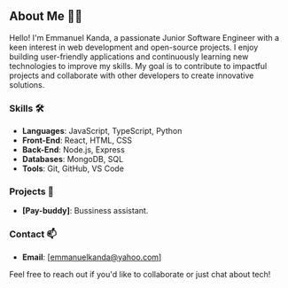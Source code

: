 ## About Me 👨‍💻

Hello! I'm Emmanuel Kanda, a passionate Junior Software Engineer with a keen interest in web development and open-source projects. I enjoy building user-friendly applications and continuously learning new technologies to improve my skills. My goal is to contribute to impactful projects and collaborate with other developers to create innovative solutions.

### Skills 🛠️
- **Languages**: JavaScript, TypeScript, Python
- **Front-End**: React, HTML, CSS
- **Back-End**: Node.js, Express
- **Databases**: MongoDB, SQL
- **Tools**: Git, GitHub, VS Code

### Projects 🚀
- **[Pay-buddy]**: Bussiness assistant.


### Contact 📫
- **Email**: [emmanuelkanda@yahoo.com]

Feel free to reach out if you'd like to collaborate or just chat about tech!
